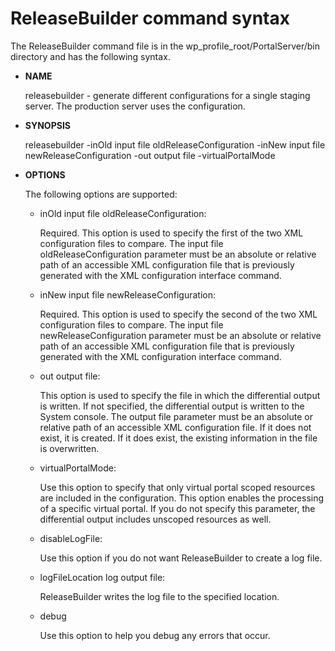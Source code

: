 # ReleaseBuilder command syntax

The ReleaseBuilder command file is in the wp\_profile\_root/PortalServer/bin directory and has the following syntax.

-   **NAME**

    releasebuilder - generate different configurations for a single staging server. The production server uses the configuration.


-   **SYNOPSIS**

    releasebuilder -inOld input file oldReleaseConfiguration -inNew input file newReleaseConfiguration -out output file -virtualPortalMode


-   **OPTIONS**

    The following options are supported:

    -   inOld input file oldReleaseConfiguration:

        Required. This option is used to specify the first of the two XML configuration files to compare. The input file oldReleaseConfiguration parameter must be an absolute or relative path of an accessible XML configuration file that is previously generated with the XML configuration interface command.

    -   inNew input file newReleaseConfiguration:

        Required. This option is used to specify the second of the two XML configuration files to compare. The input file newReleaseConfiguration parameter must be an absolute or relative path of an accessible XML configuration file that is previously generated with the XML configuration interface command.

    -   out output file:

        This option is used to specify the file in which the differential output is written. If not specified, the differential output is written to the System console. The output file parameter must be an absolute or relative path of an accessible XML configuration file. If it does not exist, it is created. If it does exist, the existing information in the file is overwritten.

    -   virtualPortalMode:

        Use this option to specify that only virtual portal scoped resources are included in the configuration. This option enables the processing of a specific virtual portal. If you do not specify this parameter, the differential output includes unscoped resources as well.

    -   disableLogFile:

        Use this option if you do not want ReleaseBuilder to create a log file.

    -   logFileLocation log output file:

        ReleaseBuilder writes the log file to the specified location.

    -   debug

        Use this option to help you debug any errors that occur.



